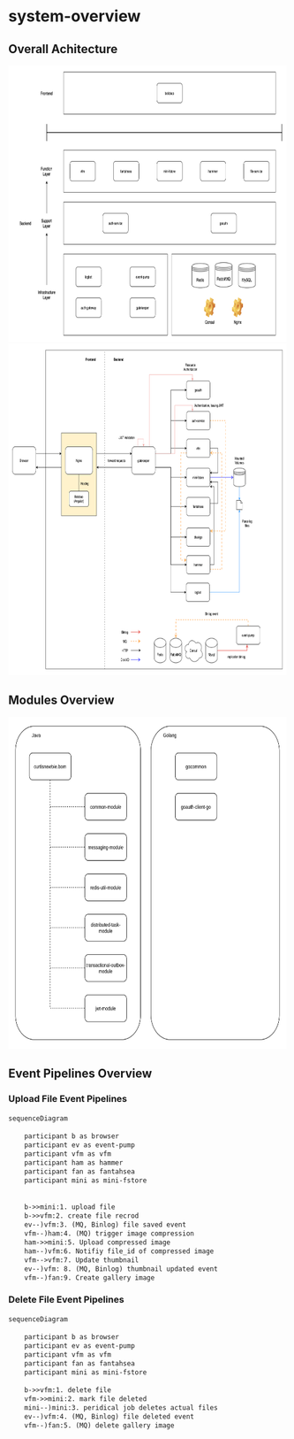 # system-overview

## Overall Achitecture

<img src="infrastructure.png" height="500px">

<img src="system-overview.png" height="600px">

## Modules Overview

<img src="modules-overview-20230527.png" height="600px">

## Event Pipelines Overview

### Upload File Event Pipelines

```mermaid
sequenceDiagram

    participant b as browser
    participant ev as event-pump
    participant vfm as vfm
    participant ham as hammer
    participant fan as fantahsea
    participant mini as mini-fstore


    b->>mini:1. upload file
    b->>vfm:2. create file recrod
    ev--)vfm:3. (MQ, Binlog) file saved event
    vfm--)ham:4. (MQ) trigger image compression
    ham->>mini:5. Upload compressed image
    ham--)vfm:6. Notifiy file_id of compressed image
    vfm-->vfm:7. Update thumbnail
    ev--)vfm: 8. (MQ, Binlog) thumbnail updated event
    vfm--)fan:9. Create gallery image
```

### Delete File Event Pipelines

```mermaid
sequenceDiagram

    participant b as browser
    participant ev as event-pump
    participant vfm as vfm
    participant fan as fantahsea
    participant mini as mini-fstore

    b->>vfm:1. delete file
    vfm->>mini:2. mark file deleted
    mini--)mini:3. peridical job deletes actual files
    ev--)vfm:4. (MQ, Binlog) file deleted event
    vfm--)fan:5. (MQ) delete gallery image

```
